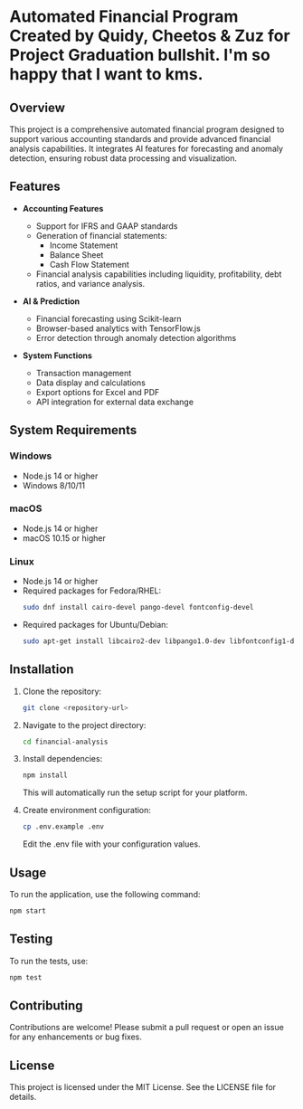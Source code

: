 # Automated Financial Program Created by Quidy, Cheetos & Zuz for Project Graduation bullshit. I'm so happy that I want to kms.

## Overview
This project is a comprehensive automated financial program designed to support various accounting standards and provide advanced financial analysis capabilities. It integrates AI features for forecasting and anomaly detection, ensuring robust data processing and visualization.

## Features
- **Accounting Features**
  - Support for IFRS and GAAP standards
  - Generation of financial statements:
    - Income Statement
    - Balance Sheet
    - Cash Flow Statement
  - Financial analysis capabilities including liquidity, profitability, debt ratios, and variance analysis.

- **AI & Prediction**
  - Financial forecasting using Scikit-learn
  - Browser-based analytics with TensorFlow.js
  - Error detection through anomaly detection algorithms

- **System Functions**
  - Transaction management
  - Data display and calculations
  - Export options for Excel and PDF
  - API integration for external data exchange

## System Requirements

### Windows
- Node.js 14 or higher
- Windows 8/10/11

### macOS
- Node.js 14 or higher
- macOS 10.15 or higher

### Linux
- Node.js 14 or higher
- Required packages for Fedora/RHEL:
  ```bash
  sudo dnf install cairo-devel pango-devel fontconfig-devel
  ```
- Required packages for Ubuntu/Debian:
  ```bash
  sudo apt-get install libcairo2-dev libpango1.0-dev libfontconfig1-dev
  ```

## Installation

1. Clone the repository:
   ```bash
   git clone <repository-url>
   ```

2. Navigate to the project directory:
   ```bash
   cd financial-analysis
   ```

3. Install dependencies:
   ```bash
   npm install
   ```
   This will automatically run the setup script for your platform.

4. Create environment configuration:
   ```bash
   cp .env.example .env
   ```
   Edit the .env file with your configuration values.

## Usage
To run the application, use the following command:
```bash
npm start
```

## Testing
To run the tests, use:
```bash
npm test
```

## Contributing
Contributions are welcome! Please submit a pull request or open an issue for any enhancements or bug fixes.

## License
This project is licensed under the MIT License. See the LICENSE file for details.